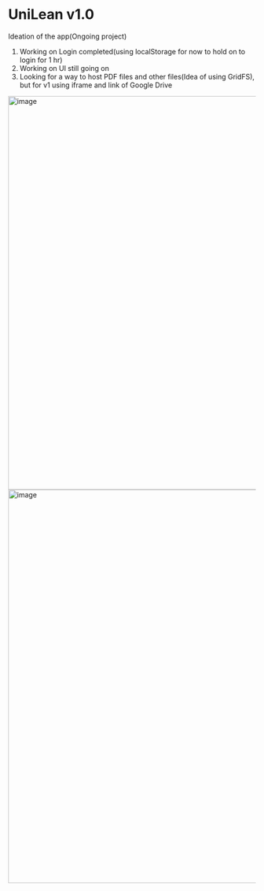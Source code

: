 # UniLean v1.0
Ideation of the app(Ongoing project)
1. Working on Login completed(using localStorage for now to hold on to login for 1 hr)
2. Working on UI still going on
3. Looking for a way to host PDF files and other files(Idea of using GridFS), but for v1 using iframe and link of Google Drive

<img width="800" alt="image" src="https://github.com/mank-423/UniLearn/assets/96490105/b4509167-84ad-4f81-8638-a73eefd3e381">

<img width="800" alt="image" src="https://github.com/mank-423/UniLearn/assets/96490105/56ecb1ec-b240-4655-a2e5-04dbdd552c8d">

